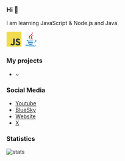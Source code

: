 ### Hi 👋

I am learning JavaScript & Node.js and Java.

<img height="40" src="https://raw.githubusercontent.com/devicons/devicon/master/icons/javascript/javascript-original.svg"> <img height="40" src="https://raw.githubusercontent.com/devicons/devicon/master/icons/java/java-original.svg">

### My projects

* ~

### Social Media

* [Youtube](https://www.youtube.com/@notweuz)
* [BlueSky](https://bsky.app/profile/ntwz.ru)
* [Website](https://me.ntwz.ru/)
* [X](https://www.x.com/notweuz)

### Statistics

![stats](https://github-readme-stats.vercel.app/api?username=notweuz)
